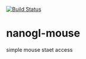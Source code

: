 [![Build Status](https://travis-ci.org/plepers/nanogl-mouse.svg?branch=master)](https://travis-ci.org/plepers/nanogl-mouse)


# nanogl-mouse
simple mouse staet access

